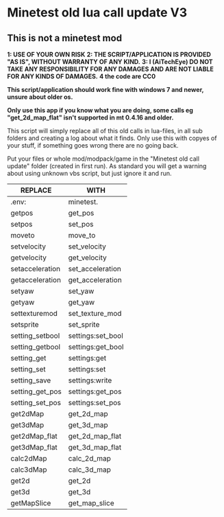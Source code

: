 # Minetest old lua call update V3
## This is not a minetest mod
**1: USE OF YOUR OWN RISK**
**2: THE SCRIPT/APPLICATION IS PROVIDED "AS IS", WITHOUT WARRANTY OF ANY KIND.**
**3: I (AiTechEye) DO NOT TAKE ANY RESPONSIBILITY FOR ANY DAMAGES AND ARE NOT LIABLE FOR ANY KINDS OF DAMAGES.**
**4 the code are CC0**

**This script/application should work fine with windows 7 and newer, unsure about older os.**

**Only use this app if you know what you are doing, some calls eg "get_2d_map_flat" isn't supported in mt 0.4.16 and older.**

This script will simply replace all of this old calls in lua-files, in all sub folders and creating a log about what it finds.
Only use this with copyes of your stuff, if something goes wrong there are no going back.


Put your files or whole mod/modpack/game in the "Minetest old call update" folder (created in first run).
As standard you will get a warning about using unknown vbs script, but just ignore it and run.

|REPLACE|		WITH|
|-------|-------|
|.env:|		minetest.
|getpos|		get_pos
|setpos|		set_pos
|moveto|	move_to
|setvelocity|	set_velocity
|getvelocity|	get_velocity
|setacceleration|	set_acceleration
|getacceleration|	get_acceleration
|setyaw|		set_yaw
|getyaw|		get_yaw
|settexturemod|	set_texture_mod
|setsprite|	set_sprite
|setting_setbool|	settings:set_bool
|setting_getbool|	settings:get_bool
|setting_get|	settings:get
|setting_set|	settings:set
|setting_save|	settings:write
|setting_get_pos|	settings:get_pos
|setting_set_pos|	settings:set_pos
|get2dMap|	get_2d_map
|get3dMap|	get_3d_map
|get2dMap_flat|	get_2d_map_flat
|get3dMap_flat|	get_3d_map_flat
|calc2dMap|	calc_2d_map
|calc3dMap|	calc_3d_map
|get2d|		get_2d
|get3d|		get_3d
|getMapSlice|	get_map_slice




